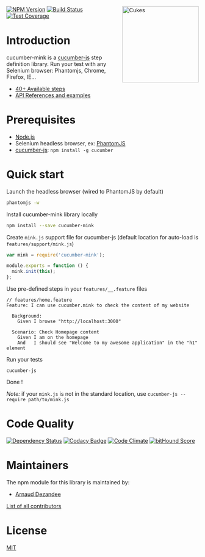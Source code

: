 <a href="http://cukes.info/"><img src="https://cukes.info/images/cucumber-logo.svg" width="200px" alt="Cukes" align="right" /></a>

[![NPM Version][npm-image]][npm-url]
[![Build Status][travis-image]][travis-url]
[![Test Coverage][coveralls-image]][coveralls-url]

# Introduction

cucumber-mink is a [cucumber-js](https://github.com/cucumber/cucumber-js) step definition library.
Run your test with any Selenium browser: Phantomjs, Chrome, Firefox, IE...

 - [40+ Available steps](STEPS.md)
 - [API References and examples](API.md)

# Prerequisites

* [Node.js](http://nodejs.org)
* Selenium headless browser, ex: [PhantomJS](http://phantomjs.org/download.html)
* [cucumber-js](https://github.com/cucumber/cucumber-js): `npm install -g cucumber`

# Quick start

Launch the headless browser (wired to PhantomJS by default)

``` bash
phantomjs -w
```

Install cucumber-mink library locally

``` bash
npm install --save cucumber-mink
```

Create `mink.js` support file for cucumber-js (default location for auto-load is `features/support/mink.js`)

``` javascript
var mink = require('cucumber-mink');

module.exports = function () {
  mink.init(this);
};
```

Use pre-defined steps in your `features/__.feature` files

``` gherkin
// features/home.feature
Feature: I can use cucumber.mink to check the content of my website

  Background:
    Given I browse "http://localhost:3000"

  Scenario: Check Homepage content
    Given I am on the homepage
    And   I should see "Welcome to my awesome application" in the "h1" element
```

Run your tests

    cucumber-js
    
Done !

*Note:* if your `mink.js` is not in the standard location, use `cucumber-js --require path/to/mink.js`

# Code Quality

[![Dependency Status][david-image]][david-url]
[![Codacy Badge][codacy-image]][codacy-url]
[![Code Climate][code-climate-image]][code-climate-url]
[![bitHound Score][bithound-image]][bithound-url]

# Maintainers

The npm module for this library is maintained by:

* [Arnaud Dezandee](http://github.com/Adezandee)

[List of all contributors](https://github.com/Adezandee/cucumber-mink/graphs/contributors)

# License

[MIT](LICENSE)

[npm-image]: https://img.shields.io/npm/v/cucumber-mink.svg?style=flat
[npm-url]: https://www.npmjs.com/package/cucumber-mink
[travis-image]: https://img.shields.io/travis/Adezandee/cucumber-mink.svg?style=flat
[travis-url]: https://travis-ci.org/Adezandee/cucumber-mink
[coveralls-image]: https://img.shields.io/coveralls/Adezandee/cucumber-mink.svg?style=flat
[coveralls-url]: https://coveralls.io/r/Adezandee/cucumber-mink?branch=master
[david-image]: https://img.shields.io/david/Adezandee/cucumber-mink.svg
[david-url]: https://david-dm.org/Adezandee/cucumber-mink
[code-climate-image]: https://img.shields.io/codeclimate/github/Adezandee/cucumber-mink.svg
[code-climate-url]: https://codeclimate.com/github/Adezandee/cucumber-mink
[codacy-image]: https://img.shields.io/codacy/144466c7cc514f7686ef2120d41982b8.svg
[codacy-url]: https://www.codacy.com/public/adezandee/cucumber-mink
[bithound-image]: https://www.bithound.io/github/Adezandee/cucumber-mink/badges/score.svg?
[bithound-url]: https://www.bithound.io/github/Adezandee/cucumber-mink
